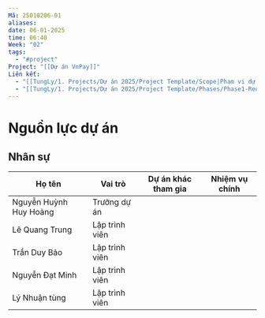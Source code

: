```yaml
---
Mã: 25010206-01
aliases: 
date: 06-01-2025
time: 06:40
Week: "02"
tags:
  - "#project"
Project: "[[Dự án VnPay]]"
Liên kết:
  - "[[TungLy/1. Projects/Dự án 2025/Project Template/Scope|Phạm vi dự án]]"
  - "[[TungLy/1. Projects/Dự án 2025/Project Template/Phases/Phase1-Requirement_Analysis|Giai đoạn 1]]"
---
```

# Nguồn lực dự án

## Nhân sự
| Họ tên                 | Vai trò        | Dự án khác tham gia | Nhiệm vụ chính |
| ---------------------- | -------------- | ------------------- | -------------- |
| Nguyễn Huỳnh Huy Hoàng | Trưởng dự án   |                     |                |
| Lê Quang Trung         | Lập trình viên |                     |                |
| Trần Duy Bảo           | Lập trình viên |                     |                |
| Nguyễn Đạt Minh        | Lập trình viên |                     |                |
| Lý Nhuận tùng          | Lập trình viên |                     |                |

